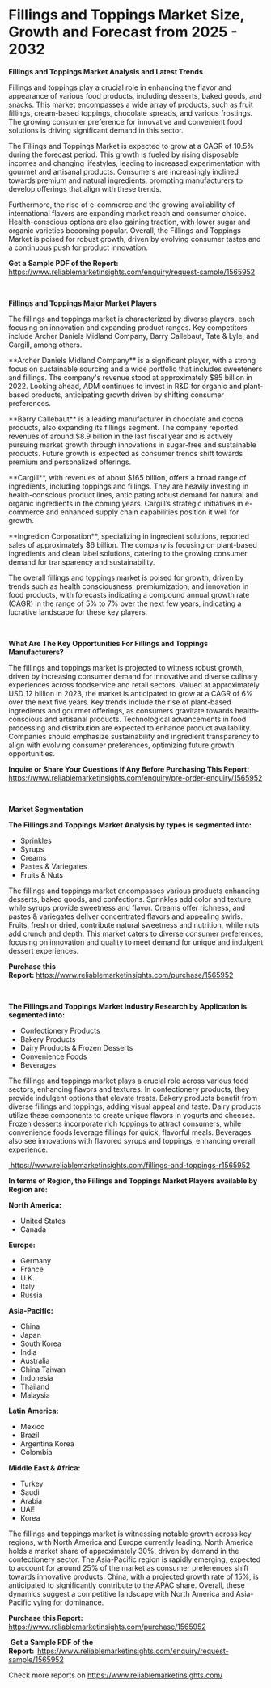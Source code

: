 <p><h1>Fillings and Toppings Market Size, Growth and Forecast from 2025 - 2032</h1></p><p><strong>Fillings and Toppings Market Analysis and Latest Trends</strong></p>
<p><p>Fillings and toppings play a crucial role in enhancing the flavor and appearance of various food products, including desserts, baked goods, and snacks. This market encompasses a wide array of products, such as fruit fillings, cream-based toppings, chocolate spreads, and various frostings. The growing consumer preference for innovative and convenient food solutions is driving significant demand in this sector.</p><p>The Fillings and Toppings Market is expected to grow at a CAGR of 10.5% during the forecast period. This growth is fueled by rising disposable incomes and changing lifestyles, leading to increased experimentation with gourmet and artisanal products. Consumers are increasingly inclined towards premium and natural ingredients, prompting manufacturers to develop offerings that align with these trends. </p><p>Furthermore, the rise of e-commerce and the growing availability of international flavors are expanding market reach and consumer choice. Health-conscious options are also gaining traction, with lower sugar and organic varieties becoming popular. Overall, the Fillings and Toppings Market is poised for robust growth, driven by evolving consumer tastes and a continuous push for product innovation.</p></p>
<p><strong>Get a Sample PDF of the Report:&nbsp;</strong> <a href="https://www.reliablemarketinsights.com/enquiry/request-sample/1565952?utm_campaign=2261&utm_medium=2&utm_source=Github&utm_content=ia&utm_term=14022025&utm_id=fillings-and-toppings">https://www.reliablemarketinsights.com/enquiry/request-sample/1565952</a></p>
<p>&nbsp;</p>
<p><strong>Fillings and Toppings Major Market Players</strong></p>
<p><p>The fillings and toppings market is characterized by diverse players, each focusing on innovation and expanding product ranges. Key competitors include Archer Daniels Midland Company, Barry Callebaut, Tate & Lyle, and Cargill, among others.</p><p>**Archer Daniels Midland Company** is a significant player, with a strong focus on sustainable sourcing and a wide portfolio that includes sweeteners and fillings. The company's revenue stood at approximately $85 billion in 2022. Looking ahead, ADM continues to invest in R&D for organic and plant-based products, anticipating growth driven by shifting consumer preferences.</p><p>**Barry Callebaut** is a leading manufacturer in chocolate and cocoa products, also expanding its fillings segment. The company reported revenues of around $8.9 billion in the last fiscal year and is actively pursuing market growth through innovations in sugar-free and sustainable products. Future growth is expected as consumer trends shift towards premium and personalized offerings.</p><p>**Cargill**, with revenues of about $165 billion, offers a broad range of ingredients, including toppings and fillings. They are heavily investing in health-conscious product lines, anticipating robust demand for natural and organic ingredients in the coming years. Cargill’s strategic initiatives in e-commerce and enhanced supply chain capabilities position it well for growth.</p><p>**Ingredion Corporation**, specializing in ingredient solutions, reported sales of approximately $6 billion. The company is focusing on plant-based ingredients and clean label solutions, catering to the growing consumer demand for transparency and sustainability.</p><p>The overall fillings and toppings market is poised for growth, driven by trends such as health consciousness, premiumization, and innovation in food products, with forecasts indicating a compound annual growth rate (CAGR) in the range of 5% to 7% over the next few years, indicating a lucrative landscape for these key players.</p></p>
<p>&nbsp;</p>
<p><strong>What Are The Key Opportunities For Fillings and Toppings Manufacturers?</strong></p>
<p><p>The fillings and toppings market is projected to witness robust growth, driven by increasing consumer demand for innovative and diverse culinary experiences across foodservice and retail sectors. Valued at approximately USD 12 billion in 2023, the market is anticipated to grow at a CAGR of 6% over the next five years. Key trends include the rise of plant-based ingredients and gourmet offerings, as consumers gravitate towards health-conscious and artisanal products. Technological advancements in food processing and distribution are expected to enhance product availability. Companies should emphasize sustainability and ingredient transparency to align with evolving consumer preferences, optimizing future growth opportunities.</p></p>
<p><strong>Inquire or Share Your Questions If Any Before Purchasing This Report:</strong> <a href="https://www.reliablemarketinsights.com/enquiry/pre-order-enquiry/1565952?utm_campaign=2261&utm_medium=2&utm_source=Github&utm_content=ia&utm_term=14022025&utm_id=fillings-and-toppings">https://www.reliablemarketinsights.com/enquiry/pre-order-enquiry/1565952</a></p>
<p>&nbsp;</p>
<p><strong>Market Segmentation</strong></p>
<p><strong>The Fillings and Toppings Market Analysis by types is segmented into:</strong></p>
<p><ul><li>Sprinkles</li><li>Syrups</li><li>Creams</li><li>Pastes & Variegates</li><li>Fruits & Nuts</li></ul></p>
<p><p>The fillings and toppings market encompasses various products enhancing desserts, baked goods, and confections. Sprinkles add color and texture, while syrups provide sweetness and flavor. Creams offer richness, and pastes & variegates deliver concentrated flavors and appealing swirls. Fruits, fresh or dried, contribute natural sweetness and nutrition, while nuts add crunch and depth. This market caters to diverse consumer preferences, focusing on innovation and quality to meet demand for unique and indulgent dessert experiences.</p></p>
<p><strong>Purchase this Report:&nbsp;</strong><a href="https://www.reliablemarketinsights.com/purchase/1565952?utm_campaign=2261&utm_medium=2&utm_source=Github&utm_content=ia&utm_term=14022025&utm_id=fillings-and-toppings">https://www.reliablemarketinsights.com/purchase/1565952</a></p>
<p>&nbsp;</p>
<p><strong>The Fillings and Toppings Market Industry Research by Application is segmented into:</strong></p>
<p><ul><li>Confectionery Products</li><li>Bakery Products</li><li>Dairy Products & Frozen Desserts</li><li>Convenience Foods</li><li>Beverages</li></ul></p>
<p><p>The fillings and toppings market plays a crucial role across various food sectors, enhancing flavors and textures. In confectionery products, they provide indulgent options that elevate treats. Bakery products benefit from diverse fillings and toppings, adding visual appeal and taste. Dairy products utilize these components to create unique flavors in yogurts and cheeses. Frozen desserts incorporate rich toppings to attract consumers, while convenience foods leverage fillings for quick, flavorful meals. Beverages also see innovations with flavored syrups and toppings, enhancing overall experience.</p></p>
<p><a href="https://www.reliablemarketinsights.com/fillings-and-toppings-r1565952?utm_campaign=2261&utm_medium=2&utm_source=Github&utm_content=ia&utm_term=14022025&utm_id=fillings-and-toppings">&nbsp;https://www.reliablemarketinsights.com/fillings-and-toppings-r1565952</a></p>
<p><strong>In terms of Region, the Fillings and Toppings Market Players available by Region are:</strong></p>
<p>
    <p> <strong> North America: </strong>
        <ul>
            <li>United States</li>
            <li>Canada</li>
        </ul>
        </p> 
    <p> <strong> Europe: </strong>
        <ul>
            <li>Germany</li>
            <li>France</li>
            <li>U.K.</li>
            <li>Italy</li>
            <li>Russia</li>
        </ul>
        </p> 
    <p> <strong> Asia-Pacific: </strong>
        <ul>
            <li>China</li>
            <li>Japan</li>
            <li>South Korea</li>
            <li>India</li>
            <li>Australia</li>
            <li>China Taiwan</li>
            <li>Indonesia</li>
            <li>Thailand</li>
            <li>Malaysia</li>
        </ul>
        </p> 
    <p> <strong> Latin America: </strong>
        <ul>
            <li>Mexico</li>
            <li>Brazil</li>
            <li>Argentina Korea</li>
            <li>Colombia</li>
        </ul>
        </p> 
    <p> <strong> Middle East & Africa: </strong>
        <ul>
            <li>Turkey</li>
            <li>Saudi</li>
            <li>Arabia</li>
            <li>UAE</li>
            <li>Korea</li>
        </ul>
    </p>
    </p>
<p><p>The fillings and toppings market is witnessing notable growth across key regions, with North America and Europe currently leading. North America holds a market share of approximately 30%, driven by demand in the confectionery sector. The Asia-Pacific region is rapidly emerging, expected to account for around 25% of the market as consumer preferences shift towards innovative products. China, with a projected growth rate of 15%, is anticipated to significantly contribute to the APAC share. Overall, these dynamics suggest a competitive landscape with North America and Asia-Pacific vying for dominance.</p></p>
<p><strong>Purchase this Report: </strong><a href="https://www.reliablemarketinsights.com/purchase/1565952?utm_campaign=2261&utm_medium=2&utm_source=Github&utm_content=ia&utm_term=14022025&utm_id=fillings-and-toppings">https://www.reliablemarketinsights.com/purchase/1565952</a></p>
<p>&nbsp;<strong>Get a Sample PDF of the Report:&nbsp;&nbsp;</strong><a href="https://www.reliablemarketinsights.com/enquiry/request-sample/1565952?utm_campaign=2261&utm_medium=2&utm_source=Github&utm_content=ia&utm_term=14022025&utm_id=fillings-and-toppings">https://www.reliablemarketinsights.com/enquiry/request-sample/1565952</a></p>
<p><strong></strong></p>
<p>Check more reports on <a href="https://www.reliablemarketinsights.com/?utm_campaign=2261&utm_medium=2&utm_source=Github&utm_content=ia&utm_term=14022025&utm_id=fillings-and-toppings">https://www.reliablemarketinsights.com/</a></p>